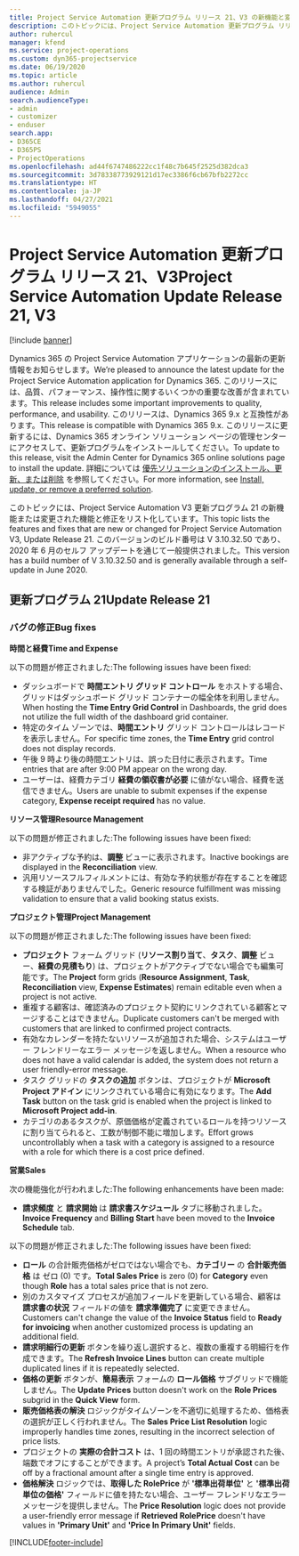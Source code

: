 ```yaml
---
title: Project Service Automation 更新プログラム リリース 21、V3 の新機能と変更点
description: このトピックには、Project Service Automation 更新プログラム リリース 21、V3 で利用可能な機能と修正をリスト化しています。
author: ruhercul
manager: kfend
ms.service: project-operations
ms.custom: dyn365-projectservice
ms.date: 06/19/2020
ms.topic: article
ms.author: ruhercul
audience: Admin
search.audienceType:
- admin
- customizer
- enduser
search.app:
- D365CE
- D365PS
- ProjectOperations
ms.openlocfilehash: ad44f6747486222cc1f48c7b645f2525d382dca3
ms.sourcegitcommit: 3d78338773929121d17ec3386f6cb67bfb2272cc
ms.translationtype: HT
ms.contentlocale: ja-JP
ms.lasthandoff: 04/27/2021
ms.locfileid: "5949055"
---
```

# <a name="project-service-automation-update-release-21-v3"></a><span data-ttu-id="c065a-103">Project Service Automation 更新プログラム リリース 21、V3</span><span class="sxs-lookup"><span data-stu-id="c065a-103">Project Service Automation Update Release 21, V3</span></span>

[!include [banner](../includes/psa-now-project-operations.md)]

<span data-ttu-id="c065a-104">Dynamics 365 の Project Service Automation アプリケーションの最新の更新情報をお知らせします。</span><span class="sxs-lookup"><span data-stu-id="c065a-104">We’re pleased to announce the latest update for the Project Service Automation application for Dynamics 365.</span></span> <span data-ttu-id="c065a-105">このリリースには、品質、パフォーマンス、操作性に関するいくつかの重要な改善が含まれています。</span><span class="sxs-lookup"><span data-stu-id="c065a-105">This release includes some important improvements to quality, performance, and usability.</span></span> <span data-ttu-id="c065a-106">このリリースは、Dynamics 365 9.x と互換性があります。</span><span class="sxs-lookup"><span data-stu-id="c065a-106">This release is compatible with Dynamics 365 9.x.</span></span> <span data-ttu-id="c065a-107">このリリースに更新するには、Dynamics 365 オンライン ソリューション ページの管理センターにアクセスして、更新プログラムをインストールしてください。</span><span class="sxs-lookup"><span data-stu-id="c065a-107">To update to this release, visit the Admin Center for Dynamics 365 online solutions page to install the update.</span></span> <span data-ttu-id="c065a-108">詳細については [優先ソリューションのインストール、更新、または削除](/power-platform/admin/install-remove-preferred-solution) を参照してください。</span><span class="sxs-lookup"><span data-stu-id="c065a-108">For more information, see [Install, update, or remove a preferred solution](/power-platform/admin/install-remove-preferred-solution).</span></span>

<span data-ttu-id="c065a-109">このトピックには、Project Service Automation V3 更新プログラム 21 の新機能または変更された機能と修正をリスト化しています。</span><span class="sxs-lookup"><span data-stu-id="c065a-109">This topic lists the features and fixes that are new or changed for Project Service Automation V3, Update Release 21.</span></span> <span data-ttu-id="c065a-110">このバージョンのビルド番号は V 3.10.32.50 であり、2020 年 6 月のセルフ アップデートを通じて一般提供されました。</span><span class="sxs-lookup"><span data-stu-id="c065a-110">This version has a build number of V 3.10.32.50 and is generally available through a self-update in June 2020.</span></span>

## <a name="update-release-21"></a><span data-ttu-id="c065a-111">更新プログラム 21</span><span class="sxs-lookup"><span data-stu-id="c065a-111">Update Release 21</span></span>

### <a name="bug-fixes"></a><span data-ttu-id="c065a-112">バグの修正</span><span class="sxs-lookup"><span data-stu-id="c065a-112">Bug fixes</span></span>

<span data-ttu-id="c065a-113">**時間と経費**</span><span class="sxs-lookup"><span data-stu-id="c065a-113">**Time and Expense**</span></span>

<span data-ttu-id="c065a-114">以下の問題が修正されました:</span><span class="sxs-lookup"><span data-stu-id="c065a-114">The following issues have been fixed:</span></span>

- <span data-ttu-id="c065a-115">ダッシュボードで **時間エントリ グリッド コントロール** をホストする場合、グリッドはダッシュボード グリッド コンテナーの幅全体を利用しません。</span><span class="sxs-lookup"><span data-stu-id="c065a-115">When hosting the **Time Entry Grid Control** in Dashboards, the grid does not utilize the full width of the dashboard grid container.</span></span>
- <span data-ttu-id="c065a-116">特定のタイム ゾーンでは、**時間エントリ** グリッド コントロールはレコードを表示しません。</span><span class="sxs-lookup"><span data-stu-id="c065a-116">For specific time zones, the **Time Entry** grid control does not display records.</span></span>
- <span data-ttu-id="c065a-117">午後 9 時より後の時間エントリは、誤った日付に表示されます。</span><span class="sxs-lookup"><span data-stu-id="c065a-117">Time entries that are after 9:00 PM appear on the wrong day.</span></span>
- <span data-ttu-id="c065a-118">ユーザーは、経費カテゴリ **経費の領収書が必要** に値がない場合、経費を送信できません。</span><span class="sxs-lookup"><span data-stu-id="c065a-118">Users are unable to submit expenses if the expense category, **Expense receipt required** has no value.</span></span>

<span data-ttu-id="c065a-119">**リソース管理**</span><span class="sxs-lookup"><span data-stu-id="c065a-119">**Resource Management**</span></span>

<span data-ttu-id="c065a-120">以下の問題が修正されました:</span><span class="sxs-lookup"><span data-stu-id="c065a-120">The following issues have been fixed:</span></span>

- <span data-ttu-id="c065a-121">非アクティブな予約は、**調整** ビューに表示されます。</span><span class="sxs-lookup"><span data-stu-id="c065a-121">Inactive bookings are displayed in the **Reconciliation** view.</span></span>
- <span data-ttu-id="c065a-122">汎用リソースフルフィルメントには、有効な予約状態が存在することを確認する検証がありませんでした。</span><span class="sxs-lookup"><span data-stu-id="c065a-122">Generic resource fulfillment was missing validation to ensure that a valid booking status exists.</span></span>

<span data-ttu-id="c065a-123">**プロジェクト管理**</span><span class="sxs-lookup"><span data-stu-id="c065a-123">**Project Management**</span></span>

<span data-ttu-id="c065a-124">以下の問題が修正されました:</span><span class="sxs-lookup"><span data-stu-id="c065a-124">The following issues have been fixed:</span></span>

- <span data-ttu-id="c065a-125">**プロジェクト** フォーム グリッド (**リソース割り当て**、**タスク**、**調整** ビュー、**経費の見積もり**) は、プロジェクトがアクティブでない場合でも編集可能です。</span><span class="sxs-lookup"><span data-stu-id="c065a-125">The **Project** form grids (**Resource Assignment**, **Task**, **Reconciliation** view, **Expense Estimates**) remain editable even when a project is not active.</span></span>
- <span data-ttu-id="c065a-126">重複する顧客は、確認済みのプロジェクト契約にリンクされている顧客とマージすることはできません。</span><span class="sxs-lookup"><span data-stu-id="c065a-126">Duplicate customers can't be merged with customers that are linked to confirmed project contracts.</span></span>
- <span data-ttu-id="c065a-127">有効なカレンダーを持たないリソースが追加された場合、システムはユーザー フレンドリーなエラー メッセージを返しません。</span><span class="sxs-lookup"><span data-stu-id="c065a-127">When a resource who does not have a valid calendar is added, the system does not return a user friendly-error message.</span></span>
- <span data-ttu-id="c065a-128">タスク グリッドの **タスクの追加** ボタンは、プロジェクトが **Microsoft Project アドイン** にリンクされている場合に有効になります。</span><span class="sxs-lookup"><span data-stu-id="c065a-128">The **Add Task** button on the task grid is enabled when the project is linked to **Microsoft Project add-in**.</span></span>
- <span data-ttu-id="c065a-129">カテゴリのあるタスクが、原価価格が定義されているロールを持つリソースに割り当てられると、工数が制御不能に増加します。</span><span class="sxs-lookup"><span data-stu-id="c065a-129">Effort grows uncontrollably when a task with a category is assigned to a resource with a role for which there is a cost price defined.</span></span>

<span data-ttu-id="c065a-130">**営業**</span><span class="sxs-lookup"><span data-stu-id="c065a-130">**Sales**</span></span>

<span data-ttu-id="c065a-131">次の機能強化が行われました:</span><span class="sxs-lookup"><span data-stu-id="c065a-131">The following enhancements have been made:</span></span>

- <span data-ttu-id="c065a-132">**請求頻度** と **請求開始** は **請求書スケジュール** タブに移動されました。</span><span class="sxs-lookup"><span data-stu-id="c065a-132">**Invoice Frequency** and **Billing Start** have been moved to the **Invoice Schedule** tab.</span></span>

<span data-ttu-id="c065a-133">以下の問題が修正されました:</span><span class="sxs-lookup"><span data-stu-id="c065a-133">The following issues have been fixed:</span></span>

- <span data-ttu-id="c065a-134">**ロール** の合計販売価格がゼロではない場合でも、**カテゴリー** の **合計販売価格** は ゼロ (0) です。</span><span class="sxs-lookup"><span data-stu-id="c065a-134">**Total Sales Price** is zero (0) for **Category** even though **Role** has a total sales price that is not zero.</span></span>
- <span data-ttu-id="c065a-135">別のカスタマイズ プロセスが追加フィールドを更新している場合、顧客は **請求書の状況** フィールドの値を **請求準備完了** に変更できません。</span><span class="sxs-lookup"><span data-stu-id="c065a-135">Customers can't change the value of the **Invoice Status** field to **Ready for invoicing** when another customized process is updating an additional field.</span></span>
- <span data-ttu-id="c065a-136">**請求明細行の更新** ボタンを繰り返し選択すると、複数の重複する明細行を作成できます。</span><span class="sxs-lookup"><span data-stu-id="c065a-136">The **Refresh Invoice Lines** button can create multiple duplicated lines if it is repeatedly selected.</span></span>
- <span data-ttu-id="c065a-137">**価格の更新** ボタンが、**簡易表示** フォームの **ロール価格** サブグリッドで機能しません。</span><span class="sxs-lookup"><span data-stu-id="c065a-137">The **Update Prices** button doesn't work on the **Role Prices** subgrid in the **Quick View** form.</span></span>
- <span data-ttu-id="c065a-138">**販売価格表の解決** ロジックがタイムゾーンを不適切に処理するため、価格表の選択が正しく行われません。</span><span class="sxs-lookup"><span data-stu-id="c065a-138">The **Sales Price List Resolution** logic improperly handles time zones, resulting in the incorrect selection of price lists.</span></span>
- <span data-ttu-id="c065a-139">プロジェクトの **実際の合計コスト** は、1 回の時間エントリが承認された後、端数でオフにすることができます。</span><span class="sxs-lookup"><span data-stu-id="c065a-139">A project’s **Total Actual Cost** can be off by a fractional amount after a single time entry is approved.</span></span>
- <span data-ttu-id="c065a-140">**価格解決** ロジックでは、**取得した RolePrice** が **'標準出荷単位'** と **'標準出荷単位の価格'** フィールドに値を持たない場合、ユーザー フレンドリなエラー メッセージを提供しません。</span><span class="sxs-lookup"><span data-stu-id="c065a-140">The **Price Resolution** logic does not provide a user-friendly error message if **Retrieved RolePrice** doesn't have values in **'Primary Unit'** and **'Price In Primary Unit'** fields.</span></span>


[!INCLUDE[footer-include](../includes/footer-banner.md)]